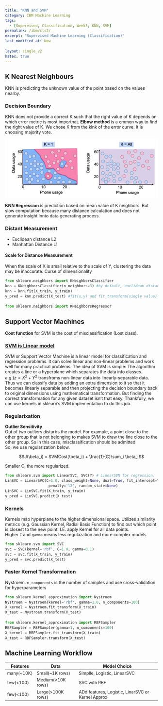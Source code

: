 ```yaml
---
title: "KNN and SVM"
category: IBM Machine Learning
tags:
  - [Supervised, Classification, Week3, KNN, SVM]
permalink: /ibm/cls2/
excerpt: "Supervised Machine Learning (Classification)"
last_modified_at: Now

layout: single_v2
katex: true
---
```


## K Nearest Neighbours
KNN is predicting the unknown value of the point based on the values nearby.

### Decision Boundary
KNN does not provide a correct K such that the right value of K depends on which error metric is most importnat. **Elbow method** is a  cmmon way to find the right value of K. We chose K from the kink of the error curve. It is choosing majority vote.

![smallcenter](/assets/images/IBM/KNN_decision_boundary.png)

**KNN Regression** is prediction based on mean value of K neighbors. But slow computation because many distance calculation and does not generate insight innto data generating process.

### Distant Measurement
- Euclidean distance L2
- Manhattan Distance L1

#### Scale for Distance Measurement
When the scale of X is small relative to the scale of Y, clustering the data may be inaccurate. Curse of dimensionality

```python
from sklearn.neighbors import KNeighborsClassifier
knn = KNeighborsClassifier(n_neighbors=3) #by default, euclidean distance, also related to scale
knn = knn.fit(X_train, y_train)
y_pred = knn.predict(X_test) #fit(x,y) and fit_transform(single value)

from sklearn.neighbors import KNeighborsRegressor
```

## Support Vector Machines
**Cost function** for SVM is the cost of misclassification (Lost class).

### [SVM is Linear model](https://towardsdatascience.com/https-medium-com-pupalerushikesh-svm-f4b42800e989#:~:text=SVM%20or%20Support%20Vector%20Machine,separates%20the%20data%20into%20classes.)

SVM or Support Vector Machine is a linear model for classification and regression problems. It can solve linear and non-linear problems and work well for many practical problems. The idea of SVM is simple: The algorithm creates a line or a hyperplane which separates the data into classes.\
$e.g.) z = X^2 +Y^2$ transfroms non-linear data into linearly-separable data.\
Thus we can classify data by adding an extra dimension to it so that it becomes linearly separable and then projecting the decision boundary back to original dimensions using mathematical transformation. But finding the correct transformation for any given dataset isn’t that easy. Thankfully, we can use kernels in sklearn’s SVM implementation to do this job.

### Regularixation
**Outlier Sensitivity**\
Out of two  outliers disturbs the model. For example, a point close to the other group that is not belonging to makes SVM to draw the line close to the other group. So in this case, misclassification should be admitted\
So, we use regularization below.

$$J(\beta_i) = SVMCost(\beta_i) + \frac{1}{C}\sum_i \beta_i$$

Smaller C, the more regularized.

```python
from sklearn.svm import LinearSVC, SVC(?) # LinearSVM for regression.
LinSVC = LinearSVC(C=1.0, class_weight=None, dual=True, fit_intercept=True,
                    penalty='l2', random_state=None)
LinSVC = LinSVC.fit(X_train, y_train)
y_pred = LinSVC.predict(X_test)
```

### Kernels
Kernels map hyperplane to the higher dimensional space. Utilizes similarity metrics (e.g. Gaussian Kernel, Radial Basis Function) to find out which point is closest to the new point. I.E. apply Kernel for all data points.\
Higher `C` and `gamma` means less regulazation and more complex models

```python
from sklearn.svm import SVC
svc = SVC(kernel='rbf', C=1.0, gamma=0.1)
svc = svc.fit(X_train, y_train)
y_pred = svc.predict(X_test)
```

### Faster Kernel Transformation
Nystroem. `n_components` is the number of samples and use cross-validation for hyperparameters


```python
from sklearn.kernel_approximation import Nystroem
Nystroem = Nystroem(kernel='rbf', gamma=1.0, n_components=100)
X_kernel = Nystroem.fit_transform(X_train)
X_test = Nystroem.transform(X_test)

from sklearn.kernel_approximation import RBFSampler
RBFSampler = RBFSampler(gamma=1, n_components=100)
X_kernel = RBFSampler.fit_transform(X_train)
X_test = RBFSampler.transform(X_test)
```

## Machine Learning Workflow

| Features | Data | Model Choice|
|---|---|---|
| many(~10K) | Small(~1K rows) | Simplle, Logistic, LinearSVC |
| few(<100) | Medium(<10K rows) | SVC with RBF |
| few(<100) | Large(>100K rows) | ADd features, Logistic, LinarSVC or Kernel Approx |

